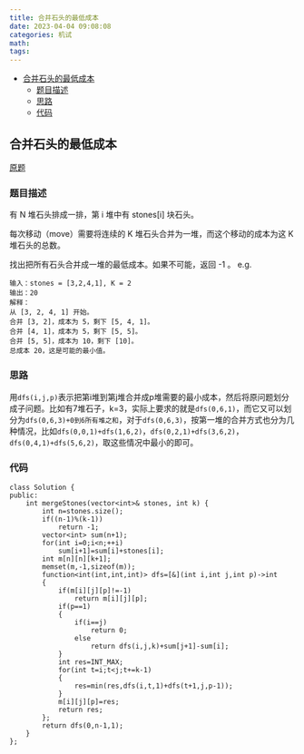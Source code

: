 ```yaml
---
title: 合并石头的最低成本
date: 2023-04-04 09:08:08
categories: 机试
math:
tags:
---
```

<!-- TOC -->

- [合并石头的最低成本](#合并石头的最低成本)
    - [题目描述](#题目描述)
    - [思路](#思路)
    - [代码](#代码)

<!-- /TOC -->
## 合并石头的最低成本
[原题](https://leetcode.cn/problems/minimum-cost-to-merge-stones/description/)
### 题目描述
有 N 堆石头排成一排，第 i 堆中有 stones[i] 块石头。

每次移动（move）需要将连续的 K 堆石头合并为一堆，而这个移动的成本为这 K 堆石头的总数。

找出把所有石头合并成一堆的最低成本。如果不可能，返回 -1 。
e.g.
```
输入：stones = [3,2,4,1], K = 2
输出：20
解释：
从 [3, 2, 4, 1] 开始。
合并 [3, 2]，成本为 5，剩下 [5, 4, 1]。
合并 [4, 1]，成本为 5，剩下 [5, 5]。
合并 [5, 5]，成本为 10，剩下 [10]。
总成本 20，这是可能的最小值。
```
### 思路
用`dfs(i,j,p)`表示把第i堆到第j堆合并成p堆需要的最小成本，然后将原问题划分成子问题。比如有7堆石子，k=3，实际上要求的就是`dfs(0,6,1)`，而它又可以划分为`dfs(0,6,3)+0到6所有堆之和`，对于`dfs(0,6,3)`，按第一堆的合并方式也分为几种情况，比如`dfs(0,0,1)+dfs(1,6,2)`，`dfs(0,2,1)+dfs(3,6,2)`，`dfs(0,4,1)+dfs(5,6,2)`，取这些情况中最小的即可。
### 代码
```
class Solution {
public:
    int mergeStones(vector<int>& stones, int k) {
        int n=stones.size();
        if((n-1)%(k-1))
            return -1;
        vector<int> sum(n+1);
        for(int i=0;i<n;++i)
            sum[i+1]=sum[i]+stones[i];
        int m[n][n][k+1];
        memset(m,-1,sizeof(m));
        function<int(int,int,int)> dfs=[&](int i,int j,int p)->int
        {
            if(m[i][j][p]!=-1)
                return m[i][j][p];
            if(p==1)
            {
                if(i==j)
                    return 0;
                else
                    return dfs(i,j,k)+sum[j+1]-sum[i];
            }
            int res=INT_MAX;
            for(int t=i;t<j;t+=k-1)
            {
                res=min(res,dfs(i,t,1)+dfs(t+1,j,p-1));
            }
            m[i][j][p]=res;
            return res;
        };
        return dfs(0,n-1,1);
    }
};
```